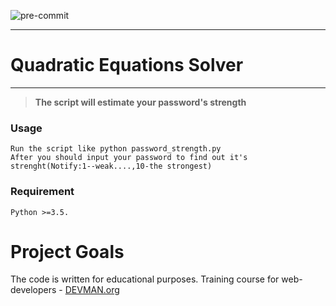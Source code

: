 

![pre-commit](https://cloud.githubusercontent.com/assets/22424468/21577946/dfc97582-cf97-11e6-869d-4225b03d4265.jpg)

___
# Quadratic Equations Solver
___


> **The script will estimate your password's strength**

### Usage

    Run the script like python password_strength.py
    After you should input your password to find out it's strenght(Notify:1--weak....,10-the strongest)


### Requirement
    
    Python >=3.5.

# Project Goals

The code is written for educational purposes. Training course for web-developers - [DEVMAN.org](https://devman.org)
